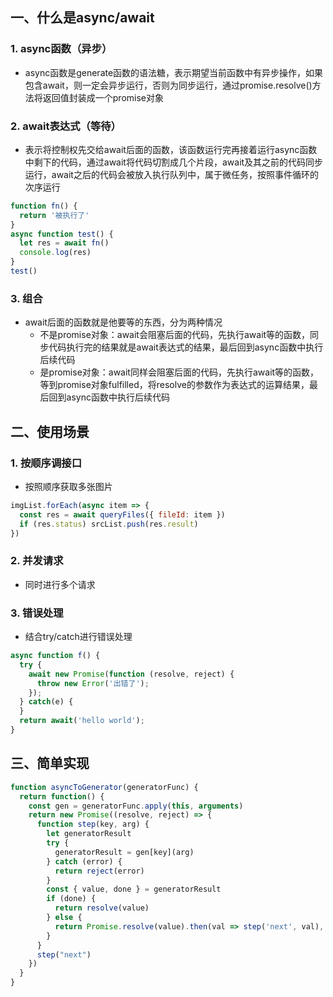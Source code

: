 
## 一、什么是async/await
### 1. async函数（异步）
- async函数是generate函数的语法糖，表示期望当前函数中有异步操作，如果包含await，则一定会异步运行，否则为同步运行，通过promise.resolve()方法将返回值封装成一个promise对象
### 2. await表达式（等待）
- 表示将控制权先交给await后面的函数，该函数运行完再接着运行async函数中剩下的代码，通过await将代码切割成几个片段，await及其之前的代码同步运行，await之后的代码会被放入执行队列中，属于微任务，按照事件循环的次序运行
```JavaScript
function fn() {
  return '被执行了'
}
async function test() {
  let res = await fn()
  console.log(res)
}
test()
```
### 3. 组合
- await后面的函数就是他要等的东西，分为两种情况
  - 不是promise对象：await会阻塞后面的代码，先执行await等的函数，同步代码执行完的结果就是await表达式的结果，最后回到async函数中执行后续代码
  - 是promise对象：await同样会阻塞后面的代码，先执行await等的函数，等到promise对象fulfilled，将resolve的参数作为表达式的运算结果，最后回到async函数中执行后续代码
## 二、使用场景
### 1. 按顺序调接口
- 按照顺序获取多张图片
```JavaScript
imgList.forEach(async item => {
  const res = await queryFiles({ fileId: item })
  if (res.status) srcList.push(res.result)
})
```
### 2. 并发请求
- 同时进行多个请求
### 3. 错误处理
- 结合try/catch进行错误处理
```JavaScript
async function f() {
  try {
    await new Promise(function (resolve, reject) {
      throw new Error('出错了');
    });
  } catch(e) {
  }
  return await('hello world');
}
```
## 三、简单实现
```JavaScript
function asyncToGenerator(generatorFunc) {
  return function() {
    const gen = generatorFunc.apply(this, arguments)
    return new Promise((resolve, reject) => {
      function step(key, arg) {
        let generatorResult
        try {
          generatorResult = gen[key](arg)
        } catch (error) {
          return reject(error)
        }
        const { value, done } = generatorResult
        if (done) {
          return resolve(value)
        } else {
          return Promise.resolve(value).then(val => step('next', val), err => step('throw', err))
        }
      }
      step("next")
    })
  }
}
```
